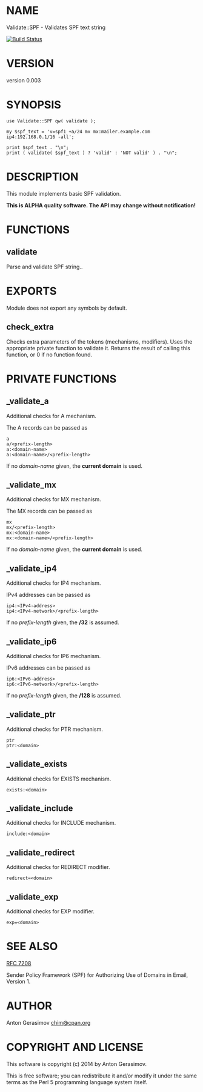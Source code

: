# NAME

Validate::SPF - Validates SPF text string

[![Build Status](https://travis-ci.org/Wu-Wu/Validate-SPF.svg?branch=master)](https://travis-ci.org/Wu-Wu/Validate-SPF)

# VERSION

version 0.003

# SYNOPSIS

    use Validate::SPF qw( validate );

    my $spf_text = 'v=spf1 +a/24 mx mx:mailer.example.com ip4:192.168.0.1/16 -all';

    print $spf_text . "\n";
    print ( validate( $spf_text ) ? 'valid' : 'NOT valid' ) . "\n";

# DESCRIPTION

This module implements basic SPF validation.

**This is ALPHA quality software. The API may change without notification!**

# FUNCTIONS

## validate

Parse and validate SPF string..

# EXPORTS

Module does not export any symbols by default.

## check\_extra

Checks extra parameters of the tokens (mechanisms, modifiers). Uses the appropriate private function
to validate it. Returns the result of calling this function, or 0 if no function found.

# PRIVATE FUNCTIONS

## \_validate\_a

Additional checks for A mechanism.

The A records can be passed as

    a
    a/<prefix-length>
    a:<domain-name>
    a:<domain-name>/<prefix-length>

If no _domain-name_ given, the **current domain** is used.

## \_validate\_mx

Additional checks for MX mechanism.

The MX records can be passed as

    mx
    mx/<prefix-length>
    mx:<domain-name>
    mx:<domain-name>/<prefix-length>

If no _domain-name_ given, the **current domain** is used.

## \_validate\_ip4

Additional checks for IP4 mechanism.

IPv4 addresses can be passed as

    ip4:<IPv4-address>
    ip4:<IPv4-network>/<prefix-length>

If no _prefix-length_ given, the **/32** is assumed.

## \_validate\_ip6

Additional checks for IP6 mechanism.

IPv6 addresses can be passed as

    ip6:<IPv6-address>
    ip6:<IPv6-network>/<prefix-length>

If no _prefix-length_ given, the **/128** is assumed.

## \_validate\_ptr

Additional checks for PTR mechanism.

    ptr
    ptr:<domain>

## \_validate\_exists

Additional checks for EXISTS mechanism.

    exists:<domain>

## \_validate\_include

Additional checks for INCLUDE mechanism.

    include:<domain>

## \_validate\_redirect

Additional checks for REDIRECT modifier.

    redirect=<domain>

## \_validate\_exp

Additional checks for EXP modifier.

    exp=<domain>

# SEE ALSO

[RFC 7208](http://tools.ietf.org/html/rfc7208)

Sender Policy Framework (SPF) for Authorizing Use of Domains in Email, Version 1.

# AUTHOR

Anton Gerasimov <chim@cpan.org>

# COPYRIGHT AND LICENSE

This software is copyright (c) 2014 by Anton Gerasimov.

This is free software; you can redistribute it and/or modify it under
the same terms as the Perl 5 programming language system itself.
